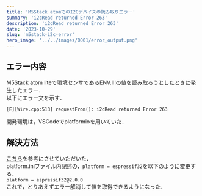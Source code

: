 ```yaml
---
title: 'M5Stack atomでのI2Cデバイスの読み取りエラー'
summary: 'i2cRead returned Error 263'
description: 'i2cRead returned Error 263'
date: '2023-10-29'
slug: 'm5stack-i2c-error'
hero_image: '../../images/0001/error_output.png'
---
```


## エラー内容
M5Stack atom liteで環境センサであるENV.IIIの値を読み取ろうとしたときに発生したエラー．  
以下にエラー文を示す．
```
[E][Wire.cpp:513] requestFrom(): i2cRead returned Error 263
```
開発環境は，VSCodeでplatformioを用いていた．  
  
## 解決方法
[こちら](https://scrapbox.io/atombabies/Espressif32%E3%81%AE%E6%96%B0%E3%81%97%E3%81%84%E3%83%90%E3%83%BC%E3%82%B8%E3%83%A7%E3%83%B3%E3%81%A7%E5%8B%95%E3%81%8B%E3%81%AA%E3%81%84%E5%95%8F%E9%A1%8C)を参考にさせていただいた．  
platform.iniファイル内記述の，`platform = espressif32`を以下のように変更する．  
`platform = espressif32@2.0.0`  
これで，とりあえずエラー解消して値を取得できるようになった．